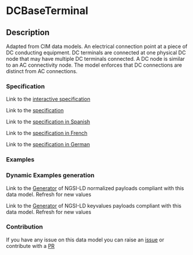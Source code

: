 # DCBaseTerminal

## Description 

Adapted from CIM data models. An electrical connection point at a piece of DC conducting equipment. DC terminals are connected at one physical DC node that may have multiple DC terminals connected. A DC node is similar to an AC connectivity node. The model enforces that DC connections are distinct from AC connections.
### Specification

Link to the [interactive specification](https://swagger.lab.fiware.org/?url=https://smart-data-models.github.io/dataModel.EnergyCIM/DCBaseTerminal/swagger.yaml)

Link to the [specification](https://smart-data-models.github.io/dataModel.EnergyCIM/DCBaseTerminal/doc/spec.md)

Link to the [specification in Spanish](https://smart-data-models.github.io/dataModel.EnergyCIM/DCBaseTerminal/doc/spec_ES.md)

Link to the [specification in French](https://smart-data-models.github.io/dataModel.EnergyCIM/DCBaseTerminal/doc/spec_FR.md)

Link to the [specification in German](https://smart-data-models.github.io/dataModel.EnergyCIM/DCBaseTerminal/doc/spec_DE.md)
### Examples
### Dynamic Examples generation

Link to the [Generator](https://smartdatamodels.org/extra/ngsi-ld_generator_v0.92.php?schemaUrl=https://raw.githubusercontent.com/smart-data-models/dataModel.EnergyCIM/master/DCBaseTerminal/schema.json&email=info@smartdatamodels.org) of NGSI-LD normalized payloads compliant with this data model. Refresh for new values

Link to the [Generator](https://smartdatamodels.org/extra/ngsi-ld_generator_keyvalues_v0.92.php?schemaUrl=https://raw.githubusercontent.com/smart-data-models/dataModel.EnergyCIM/master/DCBaseTerminal/schema.json&email=info@smartdatamodels.org) of NGSI-LD keyvalues payloads compliant with this data model. Refresh for new values
### Contribution

 If you have any issue on this data model you can raise an [issue](https://github.com/smart-data-models/dataModel.EnergyCIM/issues)  or contribute with a [PR](https://github.com/smart-data-models/dataModel.EnergyCIM/pulls)